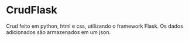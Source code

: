 # CrudFlask
Crud feito em python, html e css, utilizando o framework Flask. Os dados adicionados são armazenados em um json.
